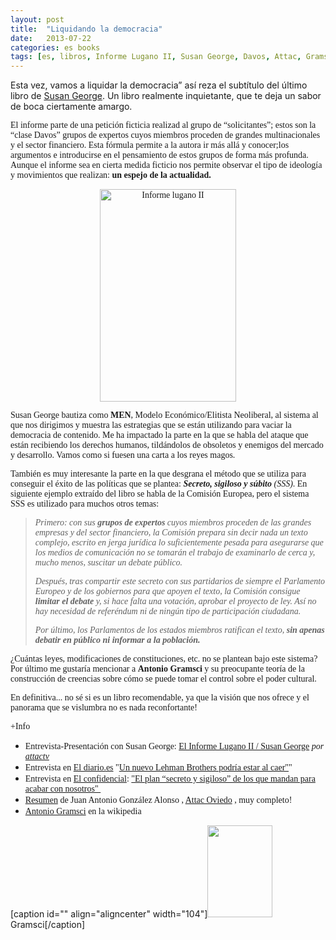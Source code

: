```yaml
---
layout: post
title:  "Liquidando la democracia"
date:   2013-07-22
categories: es books
tags: [es, libros, Informe Lugano II, Susan George, Davos, Attac, Gramsci]
---
```

Esta vez, vamos a liquidar la democracia” así reza el subtítulo del último libro de <a title="Susan George" href="http://es.wikipedia.org/wiki/Susan_George" target="_blank">Susan George</a>. Un libro realmente inquietante, que te deja un sabor de boca ciertamente amargo.


<span style="font-family:'Ubuntu Light';">El informe parte de una petición ficticia realizad al grupo de “solicitantes”; estos son la “clase Davos” grupos de expertos cuyos miembros proceden de grandes multinacionales y el sector financiero. Esta fórmula permite a la autora ir más allá y conocer;los argumentos e introducirse en el pensamiento de estos grupos de forma más profunda. Aunque el informe sea en cierta medida ficticio nos permite observar el tipo de ideología y movimientos que realizan:<strong> un espejo de la actualidad.</strong></span>
<p style="text-align:center;"><span style="font-family:'Ubuntu Light';"><a href="http://www.tni.org/es/users/susan-george"><img class="aligncenter  wp-image-1234" src="http://izaroblog.files.wordpress.com/2013/07/informe-lugano-ii.jpg?w=519" alt="Informe lugano II" width="218" height="340"></a></span><!--more--></p>
<p><span style="font-family:'Ubuntu Light';">Susan George bautiza como <b>MEN</b>, Modelo Económico/Elitista Neoliberal, al sistema al que nos dirigimos y muestra las estrategias que se están utilizando para vaciar la democracia de contenido. Me ha impactado la parte en la que se habla del ataque que están recibiendo los derechos humanos, tildándolos de obsoletos y enemigos del mercado y desarrollo. Vamos como si fuesen una carta a los reyes magos.</span></p>
<p><span style="font-family:'Ubuntu Light';">También es muy interesante la parte en la que desgrana el método que se utiliza para conseguir el éxito de las políticas que se plantea: <i><strong>Secreto, sigiloso y súbito</strong> </i><i>(SSS)</i>. En siguiente ejemplo extraído del libro&nbsp;se habla de la Comisión Europea, pero el sistema SSS es utilizado para muchos otros temas:</span></p>
<blockquote><p><span style="font-family:'Ubuntu Light';"><i>Primero: con sus <strong>grupos de expertos</strong> cuyos miembros proceden de las grandes empresas y del sector financiero, la Comisión prepara sin decir nada un texto complejo, escrito en jerga jurídica lo suficientemente pesada para asegurarse que los medios de comunicación no se tomarán el trabajo de examinarlo de cerca y, mucho menos, suscitar un debate público.</i></span></p>
<p><span style="font-family:'Ubuntu Light';"><i>Después, tras compartir este secreto con sus partidarios de siempre el Parlamento Europeo y de los gobiernos para que apoyen el texto, la Comisión consigue <strong>limitar el debate</strong> y, si hace falta una votación, aprobar el proyecto de ley. Así no hay necesidad de referéndum ni de ningún tipo de participación ciudadana.</i></span></p>
<p><span style="font-family:'Ubuntu Light';"><i>Por último, los Parlamentos de los estados miembros ratifican el texto, <strong>sin apenas debatir en público ni informar a la población.</strong></i></span></p></blockquote>
<p><span style="font-family:'Ubuntu Light';">¿Cuántas leyes, modificaciones de constituciones, etc. no se plantean bajo este sistema?<br>
</span><span style="font-family:'Ubuntu Light';">Por último me gustaría mencionar a <strong>Antonio Gramsci</strong> y su preocupante teoría de la construcción de creencias sobre cómo se puede tomar el control sobre el poder cultural.</span></p>
<p><span style="font-family:'Ubuntu Light';">En definitiva... no sé si es un libro recomendable, ya que la visión que nos ofrece y el panorama que se vislumbra no es nada reconfortante!</span></p>
<p><span style="font-family:'Ubuntu Light';">+Info</span></p>
<ul>
<li><span style="font-family:'Ubuntu Light';">Entrevista-Presentación con Susan George:&nbsp;<a href="http://www.dailymotion.com/video/xze1xa_el-informe-lugano-ii-susan-george_news" target="_blank">El Informe Lugano II / Susan George</a> <i>por <a href="http://www.dailymotion.com/attactv" target="_blank">attactv</a></i></span></li>
<li><span style="font-family:'Ubuntu Light';">Entrevista en </span><a title="ElDiario" href="http://www.eldiario.es/" target="_blank"><span style="font-family:'Ubuntu Light';">El diario.</span></a><span style="font-family:'Ubuntu Light';"><a title="ElDiario" href="http://www.eldiario.es/" target="_blank">es</a> "<a title="Lehman" href="http://www.eldiario.es/politica/Susan-George-Lehman-Brothers-podria_0_106390041.html" target="_blank">Un nuevo Lehman Brothers podría estar al caer"</a>"</span></li>
<li><span style="font-family:'Ubuntu Light';">Entrevista en </span><span style="font-family:'Ubuntu Light';"><a title="El Confidencial" href="http://www.elconfidencial.com/" target="_blank">El confidencial</a>: <a title="Etrevista confidencial" href="http://www.elconfidencial.com/alma-corazon-vida/2013/02/28/el-plan-ldquosecreto-y-sigilosordquo-de-los-que-mandan-para-acabar-con-nosotros-115843/" target="_blank">"El plan “secreto y sigiloso” de los que mandan para acabar con nosotros"&nbsp;</a></span></li>
<li><span style="font-family:'Ubuntu Light';"><a title="Resumen" href="http://attacoviedo.wordpress.com/2013/05/07/informe-lugano-ii/" target="_blank">Resumen</a> de Juan Antonio González Alonso , <a title="Attacoviedo" href="http://attacoviedo.wordpress.com/" target="_blank">Attac Oviedo</a> , muy completo!</span></li>
<li><span style="font-family:'Ubuntu Light';"><a title="Gramsci" href="http://es.wikipedia.org/wiki/Antonio_Gramsci" target="_blank">Antonio Gramsci</a>&nbsp;en la wikipedia</span></li>
</ul>
<p>[caption id="" align="aligncenter" width="104"]<a href="http://es.wikipedia.org/wiki/Antonio_Gramsci"><img src="http://upload.wikimedia.org/wikipedia/commons/e/e6/Gramsci.png" alt="" width="104" height="147"></a> Gramsci[/caption]</p>
